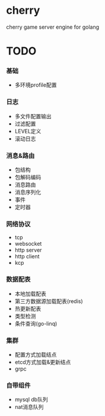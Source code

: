 # cherry
cherry game server engine for golang


# TODO

### 基础
- 多环境profile配置


### 日志
- 多文件配置输出
- 过滤配置
- LEVEL定义
- 滚动日志


### 消息&路由
- 包结构
- 包解码编码
- 消息路由
- 消息序列化
- 事件
- 定时器


### 网络协议
- tcp
- websocket
- http server
- http client
- kcp


### 数据配表
- 本地加载配表
- 第三方数据源加载配表(redis)
- 热更新配表
- 类型检测
- 条件查询(go-linq)


### 集群
- 配置方式加载结点
- etcd方式加载&更新结点
- grpc

### 自带组件
- mysql db队列
- nat消息队列

